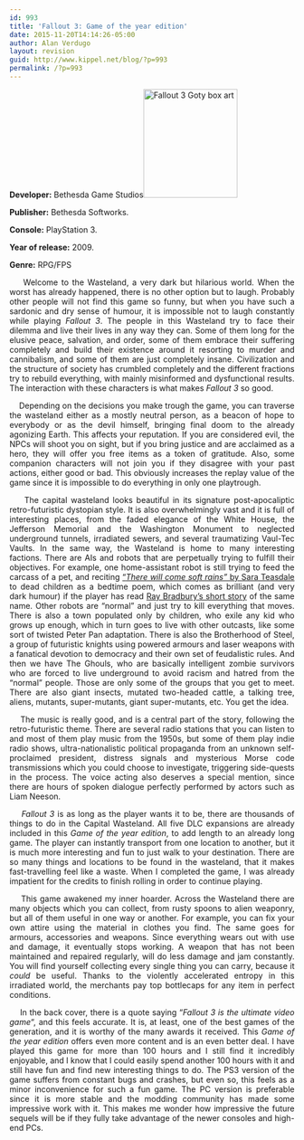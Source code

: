 ```yaml
---
id: 993
title: 'Fallout 3: Game of the year edition'
date: 2015-11-20T14:14:26-05:00
author: Alan Verdugo
layout: revision
guid: http://www.kippel.net/blog/?p=993
permalink: /?p=993
---
```

<p style="text-align: justify;">
  <strong>Developer:</strong> Bethesda Game Studios<img class="alignright wp-image-776" src="http://li106-124.members.linode.com/blog/wp-content/uploads/2015/03/f3_1.jpg" alt="Fallout 3 Goty box art" width="166" height="192" />
</p>

<p style="text-align: justify;">
  <strong>Publisher:</strong> Bethesda Softworks.
</p>

<p style="text-align: justify;">
  <strong>Console:</strong> PlayStation 3.
</p>

<p style="text-align: justify;">
  <strong>Year of release:</strong> 2009.
</p>

**Genre:** RPG/FPS

<p style="text-align: justify;">
      Welcome to the Wasteland, a very dark but hilarious world. When the worst has already happened, there is no other option but to laugh. Probably other people will not find this game so funny, but when you have such a sardonic and dry sense of humour, it is impossible not to laugh constantly while playing <em>Fallout 3</em>. The people in this Wasteland try to face their dilemma and live their lives in any way they can. Some of them long for the elusive peace, salvation, and order, some of them embrace their suffering completely and build their existence around it resorting to murder and cannibalism, and some of them are just completely insane. Civilization and the structure of society has crumbled completely and the different fractions try to rebuild everything, with mainly misinformed and dysfunctional results. The interaction with these characters is what makes <em>Fallout 3</em> so good.
</p>

<p style="text-align: justify;">
      Depending on the decisions you make trough the game, you can traverse the wasteland either as a mostly neutral person, as a beacon of hope to everybody or as the devil himself, bringing final doom to the already agonizing Earth. This affects your reputation. If you are considered evil, the NPCs will shoot you on sight, but if you bring justice and are acclaimed as a hero, they will offer you free items as a token of gratitude. Also, some companion characters will not join you if they disagree with your past actions, either good or bad. This obviously increases the replay value of the game since it is impossible to do everything in only one playtrough.
</p>

<p style="text-align: justify;">
      The capital wasteland looks beautiful in its signature post-apocaliptic retro-futuristic dystopian style. It is also overwhelmingly vast and it is full of interesting places, from the faded elegance of the White House, the Jefferson Memorial and the Washington Monument to neglected underground tunnels, irradiated sewers, and several traumatizing Vaul-Tec Vaults. In the same way, the Wasteland is home to many interesting factions. There are AIs and robots that are perpetually trying to fulfill their objectives. For example, one home-assistant robot is still trying to feed the carcass of a pet, and reciting <a href="http://en.wikipedia.org/wiki/There_Will_Come_Soft_Rains" target="_blank">&#8220;<em>There will come soft rains&#8221;</em> by Sara Teasdale</a> to dead children as a bedtime poem, which comes as brilliant (and very dark humour) if the player has read <a href="http://en.wikipedia.org/wiki/There_Will_Come_Soft_Rains_%28short_story%29" target="_blank">Ray Bradbury&#8217;s short story</a> of the same name. Other robots are &#8220;normal&#8221; and just try to kill everything that moves. There is also a town populated only by children, who exile any kid who grows up enough, which in turn goes to live with other outcasts, like some sort of twisted Peter Pan adaptation. There is also the Brotherhood of Steel, a group of futuristic knights using powered armours and laser weapons with a fanatical devotion to democracy and their own set of feudalistic rules. And then we have The Ghouls, who are basically intelligent zombie survivors who are forced to live underground to avoid racism and hatred from the &#8220;normal&#8221; people. Those are only some of the groups that you get to meet. There are also giant insects, mutated two-headed cattle, a talking tree, aliens, mutants, super-mutants, giant super-mutants, etc. You get the idea.
</p>

<p style="text-align: justify;">
      The music is really good, and is a central part of the story, following the retro-futuristic theme. There are several radio stations that you can listen to and most of them play music from the 1950s, but some of them play indie radio shows, ultra-nationalistic political propaganda from an unknown self-proclaimed president, distress signals and mysterious Morse code transmissions which you could choose to investigate, triggering side-quests in the process. The voice acting also deserves a special mention, since there are hours of spoken dialogue perfectly performed by actors such as Liam Neeson.
</p>

<p style="text-align: justify;">
  <em>    Fallout 3</em> is as long as the player wants it to be, there are thousands of things to do in the Capital Wasteland. All five DLC expansions are already included in this <em>Game of the year edition</em>, to add length to an already long game. The player can instantly transport from one location to another, but it is much more interesting and fun to just walk to your destination. There are so many things and locations to be found in the wasteland, that it makes fast-travelling feel like a waste. When I completed the game, I was already impatient for the credits to finish rolling in order to continue playing.
</p>

<p style="text-align: justify;">
      This game awakened my inner hoarder. Across the Wasteland there are many objects which you can collect, from rusty spoons to alien weaponry, but all of them useful in one way or another. For example, you can fix your own attire using the material in clothes you find. The same goes for armours, accessories and weapons. Since everything wears out with use and damage, it eventually stops working. A weapon that has not been maintained and repaired regularly, will do less damage and jam constantly. You will find yourself collecting every single thing you can carry, because it <em>could</em> be useful. Thanks to the violently accelerated entropy in this irradiated world, the merchants pay top bottlecaps for any item in perfect conditions.
</p>

<p style="text-align: justify;">
      In the back cover, there is a quote saying &#8220;<em>Fallout 3 is the ultimate video game</em>&#8220;, and this feels accurate. It is, at least, one of the best games of the generation, and it is worthy of the many awards it received. This <em>Game of the year edition</em> offers even more content and is an even better deal. I have played this game for more than 100 hours and I still find it incredibly enjoyable, and I know that I could easily spend another 100 hours with it and still have fun and find new interesting things to do. The PS3 version of the game suffers from constant bugs and crashes, but even so, this feels as a minor inconvenience for such a fun game. The PC version is preferable since it is more stable and the modding community has made some impressive work with it. This makes me wonder how impressive the future sequels will be if they fully take advantage of the newer consoles and high-end PCs.
</p>